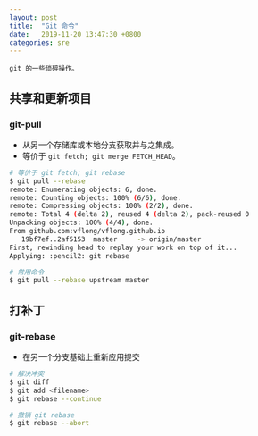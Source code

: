 ```yaml
---
layout: post
title:  "Git 命令"
date:   2019-11-20 13:47:30 +0800
categories: sre
---
```


    git 的一些琐碎操作。

## 共享和更新项目

### git-pull

* 从另一个存储库或本地分支获取并与之集成。
* 等价于 `git fetch; git merge FETCH_HEAD`。

```bash
# 等价于 git fetch; git rebase
$ git pull --rebase
remote: Enumerating objects: 6, done.
remote: Counting objects: 100% (6/6), done.
remote: Compressing objects: 100% (2/2), done.
remote: Total 4 (delta 2), reused 4 (delta 2), pack-reused 0
Unpacking objects: 100% (4/4), done.
From github.com:vflong/vflong.github.io
   19bf7ef..2af5153  master     -> origin/master
First, rewinding head to replay your work on top of it...
Applying: :pencil2: git rebase

# 常用命令
$ git pull --rebase upstream master
```

## 打补丁

### git-rebase

* 在另一个分支基础上重新应用提交

```bash
# 解决冲突
$ git diff
$ git add <filename>
$ git rebase --continue

# 撤销 git rebase
$ git rebase --abort
```
